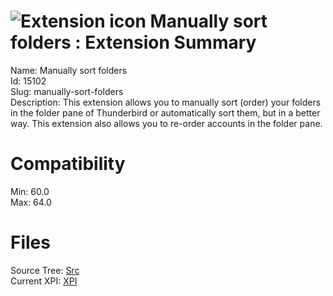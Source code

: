 # ![Extension icon](https://addons.thunderbird.net/user-media/addon_icons/15/15102-64.png?modified=1505246693) Manually sort folders : Extension Summary

Name: Manually sort folders  
Id: 15102  
Slug: manually-sort-folders  
Description: This extension allows you to manually sort (order) your folders in the folder pane of Thunderbird or automatically sort them, but in a better way. This extension also allows you to re-order accounts in the folder pane.
  

# Compatibility
Min: 60.0  
Max: 64.0  

# Files

Source Tree: [Src](..\extensions-all\exts-tb68-comp\15102-manually-sort-folders\src)  
Current XPI: [XPI](..\extensions-all\exts-tb68-comp\15102-manually-sort-folders\xpi)  



